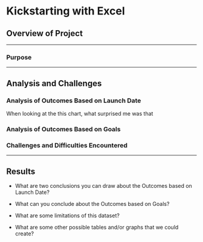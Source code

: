 # Kickstarting with Excel

## Overview of Project

---

  ### Purpose

---

## Analysis and Challenges

  ### Analysis of Outcomes Based on Launch Date

  When looking at the this chart, what surprised me was that 

  ### Analysis of Outcomes Based on Goals

  ### Challenges and Difficulties Encountered

---

## Results

  - What are two conclusions you can draw about the Outcomes based on Launch Date?

  - What can you conclude about the Outcomes based on Goals?

  - What are some limitations of this dataset?

  - What are some other possible tables and/or graphs that we could create?
